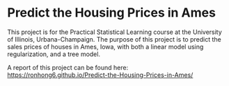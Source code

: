 # Predict the Housing Prices in Ames
This project is for the Practical Statistical Learning course at the University of Illinois, Urbana-Champaign. The purpose of this project is to predict the sales prices of houses in Ames, Iowa, with both a linear model using regularization, and a tree model.

A report of this project can be found here:  
https://ronhong6.github.io/Predict-the-Housing-Prices-in-Ames/
